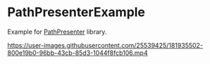 # PathPresenterExample

Example for [PathPresenter](https://github.com/AlexRoar/PathPresenter) library.



https://user-images.githubusercontent.com/25539425/181935502-800e19b0-96bb-43cb-85d3-1044f8fcb106.mp4

